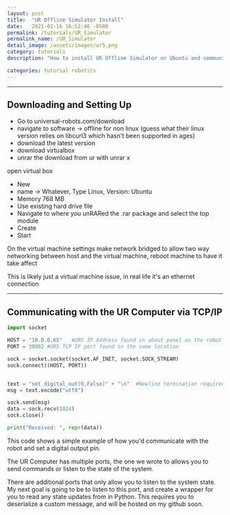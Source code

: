 ```yaml
---
layout: post
title:  "UR Offline Simulator Install"
date:   2021-02-16 16:52:46 -0500
permalink: /tutorials/UR_Simulator
permalink_name: /UR_Simulator
detail_image: /assets/images/ur5.png
category: tutorials
description: "How to install UR Offline Simulator on Ubuntu and communicate over TCP/IP, because UR's install scripts are woefully outdated and broken :)"

categories: tutorial robotics
---
```


---
## Downloading and Setting Up
* Go to universal-robots.com/download  
* navigate to software -> offline for non linux (guess what their linux version relies on libcurl3 which hasn't been supported in ages)
* download the latest version
* download virtualbox
* unrar the download from ur with unrar x <filename>
  

open virtual box
* New
* name -> Whatever, Type Linux, Version: Ubuntu
* Memory 768 MB
* Use existing hard drive file
* Navigate to where you unRARed the .rar package and select the top module
* Create
* Start

On the virtual machine settings make network bridged to allow two way networking between
host and the virtual machine, reboot machine to have it take affect

This is likely just a virtual machine issue, in real life it's an ethernet connection

---
## Communicating with the UR Computer via TCP/IP
```python
import socket

HOST = "10.0.0.65"   #UR5 IP Address found in about panel on the robot's tablet
PORT = 30002 #UR5 TCP IP port found in the same location

sock = socket.socket(socket.AF_INET, socket.SOCK_STREAM)
sock.connect((HOST, PORT))


text = "set_digital_out(0,False)" + "\n"  #Newline termination required on all payload messages
msg = text.encode("utf8")

sock.send(msg)
data = sock.recv(1024)
sock.close()

print("Received: ", repr(data))
```

This code shows a simple example of how you'd communicate with the robot and set a digital output pin.  
  
  
The UR Computer has multiple ports, the one we wrote to allows you to send commands or listen to the state of the system.  

There are additional ports that only allow you to listen to the system state. My next goal is going to be to listen to this port, and create a wrapper for you to read
any state updates from in Python. This requires you to deserialize a custom message, and will be hosted on my github soon.
